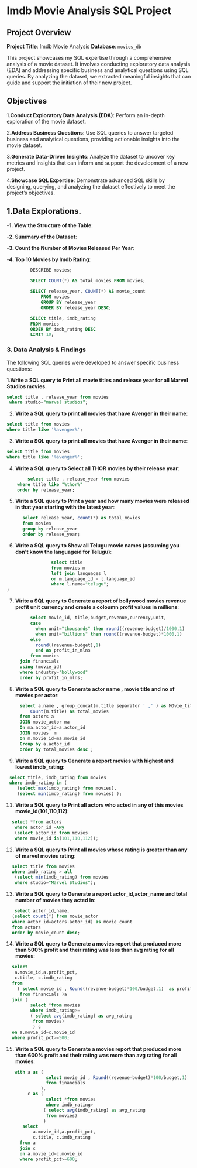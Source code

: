 # Imdb Movie Analysis SQL Project

## Project Overview

**Project Title**: Imdb Movie Analysis
**Database**: `movies_db`

This project showcases my SQL expertise through a comprehensive analysis of a movie dataset. It involves conducting exploratory data analysis (EDA) and addressing specific business and analytical questions using SQL queries. By analyzing the dataset, we extracted meaningful insights that can guide and support the initiation of their new project.

## Objectives

1.**Conduct Exploratory Data Analysis (EDA)**: Perform an in-depth exploration of the movie dataset.

2.**Address Business Questions**: Use SQL queries to answer targeted business and analytical questions, providing actionable insights into the movie dataset.
   
3.**Generate Data-Driven Insights**: Analyze the dataset to uncover key metrics and insights that can inform and support the development of a new project.

4.**Showcase SQL Expertise**: Demonstrate advanced SQL skills by designing, querying, and analyzing the dataset effectively to meet the project’s objectives.

##  1.Data Explorations.

  -**1. View the Structure of the Table**:

  -**2. Summary of the Dataset**:

  -**3. Count the Number of Movies Released Per Year**:

  -**4. Top 10 Movies by Imdb Rating**:

  ```sql
           DESCRIBE movies;

           SELECT COUNT(*) AS total_movies FROM movies;
     
           SELECT release_year, COUNT(*) AS movie_count
		       FROM movies
		       GROUP BY release_year
		       ORDER BY release_year DESC;

           SELECt title, imdb_rating
           FROM movies
           ORDER BY imdb_rating DESC
           LIMIT 10;

```

### 3. Data Analysis & Findings

The following SQL queries were developed to answer specific business questions:

1.**Write a SQL query to Print all movie titles and release year for all Marvel Studios movies.**
```sql
select title , release_year from movies 
 where studio="marvel studios";
```

2. **Write a SQL query to print all movies that have Avenger in their name**:
```sql
select title from movies
where title like '%avenger%';
```

3. **Write a SQL query to print all movies that have Avenger in their name**:
```sql
select title from movies
where title like '%avenger%';
```

4. **Write a SQL query to Select all THOR movies by their release year**:
```sql
        select title , release_year from movies
	where title like "%thor%"
	order by release_year;
```

5. **Write a SQL query to Print a year and how many movies were released in that year starting with the latest year**:
```sql
      select release_year, count(*) as total_movies 
      from movies
      group by release_year
      order by release_year;
```

6. **Write a SQL query to Show all Telugu movie names (assuming you don't know the languageid for Telugu)**:
```sql
                 select title 
                 from movies m
                 left join languages l
                 on m.language_id = l.language_id
                 where l.name="telugu";
;
```

7. **Write a SQL query to Generate a report of bollywood movies revenue profit unit currency and create a coloumn profit values in millions**:
```sql
         select movie_id, title,budget,revenue,currency,unit,
         case 
           when unit="thousands" then round((revenue-budget)/1000,1)
           when unit="billions" then round((revenue-budget)*1000,1)
         else
           round((revenue-budget),1)
           end as profit_in_mlns
         from movies
	 join financials
	 using (movie_id)
	 where industry="bollywood"
	 order by profit_in_mlns;
```

8. **Write a SQL query to Generate  actor name , movie title and no of movies per actor**:
```sql
     select a.name , group_concat(m.title separator ' ,' ) as MOvie_title,
         Count(m.title) as total_movies
     from actors a
     JOIN movie_actor ma
     On ma.actor_id=a.actor_id
     JOIN movies  m
     On m.movie_id=ma.movie_id 
     Group by a.actor_id
     order by total_movies desc ;

```

9. **Write a SQL query to Generate a report movies with highest and lowest imdb_rating**:
```sql
 select title, imdb_rating from movies
 where imdb_rating in (
    (select max(imdb_rating) from movies),
    (select min(imdb_rating) from movies) );
```

11. **Write a SQL query to Print all actors who acted in any of this movies movie_id(101,110,112)**:
```sql
  select *from actors 
   where actor_id =ANy
   (select actor_id from movies 
   where movie_id in(101,110,112));
```

12. **Write a SQL query to Print all movies whose rating is greater than any of marvel movies rating**:
```sql
  select title from movies
  where imdb_rating > all
   (select min(imdb_rating) from movies
   where studio="Marvel Studios");
```

13. **Write a SQL query to Generate a report actor_id,actor_name and total number of movies they acted in**:
```sql
   select actor_id,name,
  (select count(*) from movie_actor
  where actor_id=actors.actor_id) as movie_count
  from actors
  order by movie_count desc;
```

14. **Write a SQL query to Generate a movies report that produced more than 500% profit and their rating was less than avg rating for all movies**:
```sql
  select 
   a.movie_id,a.profit_pct,
   c.title, c.imdb_rating 
  from 
    ( select movie_id , Round((revenue-budget)*100/budget,1)  as profit_pct
     from financials )a
  join ( 
         select *from movies 
         where imdb_rating>=
         ( select avg(imdb_rating) as avg_rating
          from movies) 
          ) c
  on a.movie_id=c.movie_id 
  where profit_pct>=500;
```

15. **Write a SQL query to Generate a movies report that produced more than 600% profit and their rating was more than avg rating for all movies**:
```sql
   with a as (
               select movie_id , Round((revenue-budget)*100/budget,1)  as profit_pct
               from financials
             ),
        c as (  
               select *from movies 
               where imdb_rating>
              ( select avg(imdb_rating) as avg_rating
               from movies)
              )
      select 
          a.movie_id,a.profit_pct,
          c.title, c.imdb_rating 
     from a
     join c
     on a.movie_id=c.movie_id 
     where profit_pct>=600;
```
